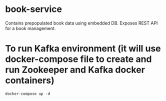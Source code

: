 # book-service
Contains prepopulated book data using embedded  DB. Exposes REST API for a book management.

# To run Kafka environment (it will use docker-compose file to create and run Zookeeper and Kafka docker containers)
`docker-compose up -d`